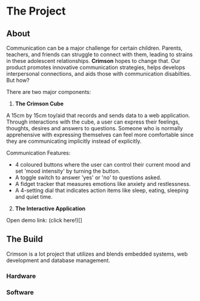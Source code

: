 # The Project
## About
Communication can be a major challenge for certain children. Parents, teachers, and friends can struggle to connect with them, leading to strains in these adolescent relationships. **Crimson** hopes to change that. Our product promotes innovative communication strategies, helps develops interpersonal connections, and aids those with communication disabilties. But how?

There are two major components:
1. **The Crimson Cube**

A 15cm by 15cm toy/aid that records and sends data to a web application. Through interactions with the cube, a user can express their feelings, thoughts, desires and answers to questions. Someone who is normally apprehensive with expressing themselves can feel more comfortable since they are communicating implicitly instead of explicitly.

Communication Features:
- 4 coloured buttons where the user can control their current mood and set 'mood intensity' by turning the button.
- A toggle switch to answer 'yes' or 'no' to questions asked.
- A fidget tracker that measures emotions like anxiety and restlessness.
- A 4-setting dial that indicates action items like sleep, eating, sleeping and quiet time.

2. **The Interactive Application**

Open demo link: (click here!)[]



## The Build
Crimson is a Iot project that utilizes and blends embedded systems, web development and database management. 

### Hardware

### Software

